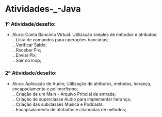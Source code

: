 # Atividades-_-Java

### 1º Atividade/desafio:
 - Alura: Conta Bancária Virtual.
   Utilização simples de métodos e atributos:
   <br />
   .. Lista de comandos para operações bancárias;
   <br />
   .. Verificar Saldo;
   <br />
   .. Receber Pix;
   <br />
   .. Enviar Pix;
   <br />
   .. Sair do loop;
  
### 2º Atividade/desafio:
- Alura: Aplicação de Audio;
  Utilização de atributos, métodos, herança, encapsulamento e polimorfismo;
  <br />
  .. Criação de um Main - Arquivo Princial de entrada;
    <br />
  .. Criação de superclasse Audio para implementar herança;
    <br />
  .. Criação das subclasses Musica e Podcasts.
    <br />
  .. Encapsulamento de atributos e chamadas de métodos;
